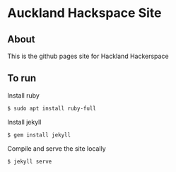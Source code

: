 Auckland Hackspace Site
=========================


## About
This is the github pages site for Hackland Hackerspace


## To run


Install ruby
```sh
$ sudo apt install ruby-full 
```



Install jekyll

```sh
$ gem install jekyll
```

Compile and serve the site locally
```sh
$ jekyll serve
```

